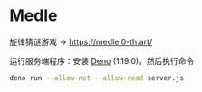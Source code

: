 # Medle

旋律猜谜游戏 → https://medle.0-th.art/

运行服务端程序：安装 [Deno](https://deno.land/) (1.19.0)，然后执行命令

```sh
deno run --allow-net --allow-read server.js
```
